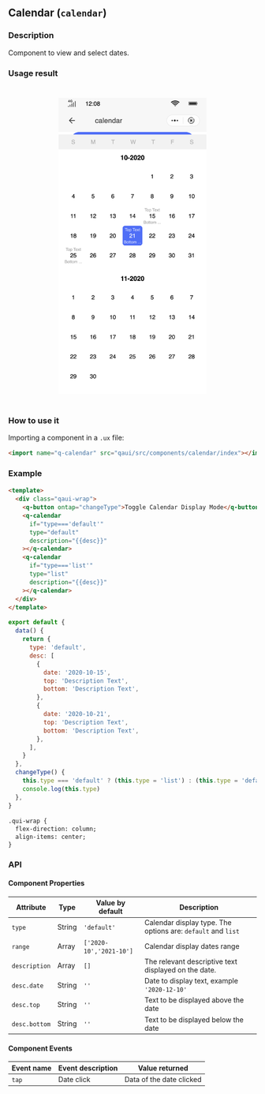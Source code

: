 ## Calendar (`calendar`)

### Description

Component to view and select dates.

### Usage result

<div style="text-align: center;margin: 40px;">
    <img src="./assets/calendar.png" alt="calendar" style="width:300px" />
</div>

### How to use it

Importing a component in a `.ux` file:

```html
<import name="q-calendar" src="qaui/src/components/calendar/index"></import>
```

### Example

```html
<template>
  <div class="qaui-wrap">
    <q-button ontap="changeType">Toggle Calendar Display Mode</q-button>
    <q-calendar
      if="type==='default'"
      type="default"
      description="{{desc}}"
    ></q-calendar>
    <q-calendar
      if="type==='list'"
      type="list"
      description="{{desc}}"
    ></q-calendar>
  </div>
</template>
```

```js
export default {
  data() {
    return {
      type: 'default',
      desc: [
        {
          date: '2020-10-15',
          top: 'Description Text',
          bottom: 'Description Text',
        },
        {
          date: '2020-10-21',
          top: 'Description Text',
          bottom: 'Description Text',
        },
      ],
    }
  },
  changeType() {
    this.type === 'default' ? (this.type = 'list') : (this.type = 'default')
    console.log(this.type)
  },
}
```

```less
.qui-wrap {
  flex-direction: column;
  align-items: center;
}
```

### API

#### Component Properties

| Attribute     | Type   | Value by default        | Description                                                  |
| ------------- | ------ | ----------------------- | ------------------------------------------------------------ |
| `type`        | String | `'default'`             | Calendar display type. The options are: `default` and `list` |
| `range`       | Array  | `['2020-10','2021-10']` | Calendar display dates range                                 |
| `description` | Array  | `[]`                    | The relevant descriptive text displayed on the date.         |
| `desc.date`   | String | `''`                    | Date to display text, example `'2020-12-10'`                 |
| `desc.top`    | String | `''`                    | Text to be displayed above the date                          |
| `desc.bottom` | String | `''`                    | Text to be displayed below the date                          |

#### Component Events

| Event name | Event description | Value returned           |
| ---------- | ----------------- | ------------------------ |
| `tap`      | Date click        | Data of the date clicked |
